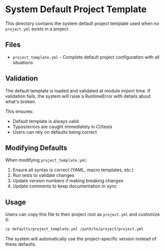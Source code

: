 # System Default Project Template

This directory contains the system default project template used when no `project.yml` exists in a project.

## Files

- `project_template.yml` - Complete default project configuration with all situations

## Validation

The default template is loaded and validated at module import time. If validation fails, the system will raise a RuntimeError with details about what's broken.

This ensures:

- Default template is always valid
- Typos/errors are caught immediately in CI/tests
- Users can rely on defaults being correct

## Modifying Defaults

When modifying `project_template.yml`:

1. Ensure all syntax is correct (YAML, macro templates, etc.)
1. Run tests to validate changes
1. Update version numbers if making breaking changes
1. Update comments to keep documentation in sync

## Usage

Users can copy this file to their project root as `project.yml` and customize it:

```bash
cp defaults/project_template.yml /path/to/project/project.yml
```

The system will automatically use the project-specific version instead of these defaults.

